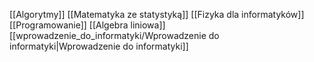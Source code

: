 [[Algorytmy]]
[[Matematyka ze statystyką]]
[[Fizyka dla informatyków]]
[[Programowanie]]
[[Algebra liniowa]]
[[wprowadzenie_do_informatyki/Wprowadzenie do informatyki|Wprowadzenie do informatyki]]
